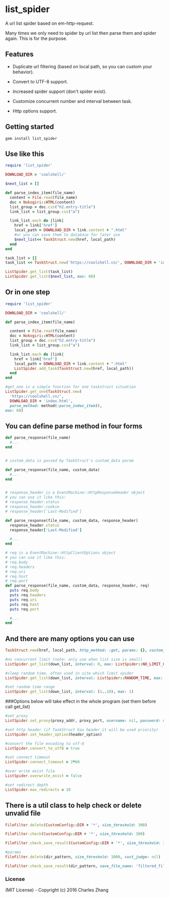 # list_spider

A url list spider based on em-http-request.

Many times we only need to spider by url list then parse them and spider again. This is for the purpose.

## Features
* Duplicate url filtering (based on local path, so you can custom your behavior).

* Convert to UTF-8 support.

* Increased spider support (don't spider exist).

* Customize concurrent number and interval between task.

* Http options support.

## Getting started

    gem install list_spider

## Use like this
```ruby
require 'list_spider'

DOWNLOAD_DIR = 'coolshell/'

$next_list = []

def parse_index_item(file_name)
  content = File.read(file_name)
  doc = Nokogiri::HTML(content)
  list_group = doc.css("h2.entry-title")
  link_list = list_group.css("a")

  link_list.each do |link|
    href = link['href']
    local_path = DOWNLOAD_DIR + link.content + ".html"
    #or you can save them to database for later use
    $next_list<< TaskStruct.new(href, local_path)
  end
end

task_list = []
task_list << TaskStruct.new('https://coolshell.cn/', DOWNLOAD_DIR + 'index.html', parse_method: method(:parse_index_item))

ListSpider.get_list(task_list)
ListSpider.get_list($next_list, max: 60)

```

## Or in one step
```ruby
require 'list_spider'

DOWNLOAD_DIR = 'coolshell/'

def parse_index_item(file_name)

  content = File.read(file_name)
  doc = Nokogiri::HTML(content)
  list_group = doc.css("h2.entry-title")
  link_list = list_group.css("a")

  link_list.each do |link|
    href = link['href']
    local_path = DOWNLOAD_DIR + link.content + ".html"
    ListSpider.add_task(TaskStruct.new(href, local_path))
  end
end

#get_one is a simple function for one taskstruct situation
ListSpider.get_one(TaskStruct.new(
  'https://coolshell.cn/',
  DOWNLOAD_DIR + 'index.html',
  parse_method: method(:parse_index_item)),
max: 60)

```

## You can define parse method in four forms

```ruby
def parse_response(file_name)
  #...
end


# custom_data is passed by TaskStruct's custom_data param

def parse_response(file_name, custom_data)
  #...
end


# response_header is a EventMachine::HttpResponseHeader object
# you can use it like this:
# response_header.status
# response_header.cookie
# response_header['Last-Modified']

def parse_response(file_name, custom_data, response_header)
  response_header.status
  response_header['Last-Modified']

  #...
end

# req is a EventMachine::HttpClientOptions object
# you can use it like this:
# req.body
# req.headers
# req.uri
# req.host
# req.port
def parse_response(file_name, custom_data, response_header, req)
  puts req.body
  puts req.headers
  puts req.uri
  puts req.host
  puts req.port

  #...
end

```

## And there are many options you can use

```ruby
TaskStruct.new(href, local_path, http_method: :get, params: {}, custom_data: nil, parse_method: nil, header: nil)
```

```ruby
#no concurrent limit (note: only use when list size is small)
ListSpider.get_list(down_list, interval: 0, max: ListSpider::NO_LIMIT_CONCURRENT)

#sleep random time, often used in site which limit spider
ListSpider.get_list(down_list, interval: ListSpider::RANDOM_TIME, max: 1)

#set random time range
ListSpider.get_list(down_list, interval: (1..10), max: 1)

```

###Options below will take effect in the whole program (set them before call get_list)

```ruby
#set proxy
ListSpider.set_proxy(proxy_addr, proxy_port, username: nil, password: nil)

#set http header (if TaskStruct has header it will be used priority)
ListSpider.set_header_option(header_option)

#convert the file encoding to utf-8
ListSpider.convert_to_utf8 = true

#set connect timeout
ListSpider.connect_timeout = 2*60

#over write exist file
ListSpider.overwrite_exist = false

#set redirect depth
ListSpider.max_redirects = 10

```

## There is a util class to help check or delete unvalid file

```ruby
FileFilter.delete(CustomConfig::DIR + '*', size_threshold: 300)

FileFilter.check(CustomConfig::DIR + '*', size_threshold: 300)

FileFilter.check_save_result(CustomConfig::DIR + '*', size_threshold: 300)

#params
FileFilter.delete(dir_pattern, size_threshold: 1000, cust_judge: nil)

FileFilter.check_save_result(dir_pattern, save_file_name: 'filtered_file.txt', size_threshold: 1000, cust_judge: nil)
```

### License

(MIT License) - Copyright (c) 2016 Charles Zhang
